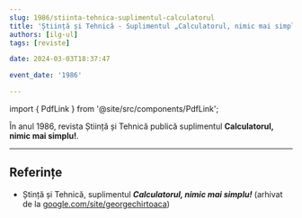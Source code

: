```yaml
---
slug: 1986/stiinta-tehnica-suplimentul-calculatorul
title: 'Știință și Tehnică - Suplimentul „Calculatorul, nimic mai simplu!”'
authors: [ilg-ul]
tags: [reviste]

date: 2024-03-03T18:37:47

event_date: '1986'

---
```


import { PdfLink } from '@site/src/components/PdfLink';

În anul 1986, revista Știință și Tehnică publică suplimentul **Calculatorul, nimic mai simplu!**.

<!-- truncate -->

---

## Referințe

- Ștință și Tehnică, suplimentul _**Calculatorul, nimic mai simplu!**_ (arhivat de la [google.com/site/georgechirtoaca](https://sites.google.com/site/georgechirtoaca/documentation)) <PdfLink href="https://github.com/cronica-it/arhiva/releases/download/1986/stiinta-tehnica-calculatorul-nimic-mai-simplu.pdf"/>
